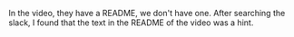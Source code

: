 In the video, they have a README, we don't have one.
After searching the slack, I found that the text in the README of the video was a hint.
